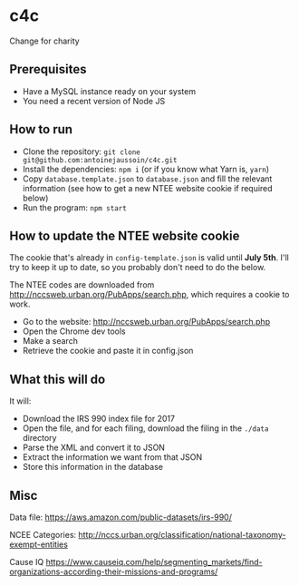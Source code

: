 # c4c
Change for charity

## Prerequisites

- Have a MySQL instance ready on your system
- You need a recent version of Node JS

## How to run

- Clone the repository: `git clone git@github.com:antoinejaussoin/c4c.git`
- Install the dependencies: `npm i` (or if you know what Yarn is, `yarn`)
- Copy `database.template.json` to `database.json` and fill the relevant information (see how to get a new NTEE website cookie if required below)
- Run the program: `npm start`


## How to update the NTEE website cookie

The cookie that's already in `config-template.json` is valid until **July 5th**. I'll try to keep it up to date, so you probably don't need to do the below.

The NTEE codes are downloaded from http://nccsweb.urban.org/PubApps/search.php, which requires a cookie to work.
- Go to the website: http://nccsweb.urban.org/PubApps/search.php
- Open the Chrome dev tools
- Make a search
- Retrieve the cookie and paste it in config.json


## What this will do

It will:
- Download the IRS 990 index file for 2017
- Open the file, and for each filing, download the filing in the `./data` directory
- Parse the XML and convert it to JSON
- Extract the information we want from that JSON
- Store this information in the database

## Misc

Data file: https://aws.amazon.com/public-datasets/irs-990/

NCEE Categories: http://nccs.urban.org/classification/national-taxonomy-exempt-entities

Cause IQ
https://www.causeiq.com/help/segmenting_markets/find-organizations-according-their-missions-and-programs/